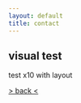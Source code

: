 ```yaml
---
layout: default
title: contact
---
```


## visual test

test x10 with layout

<div style="text-align:center"> 
        <script src="https://cdnjs.cloudflare.com/ajax/libs/p5.js/1.9.0/p5.min.js"></script>
    <script src="sketch.js"></script>
</div>



[> back <](./)


